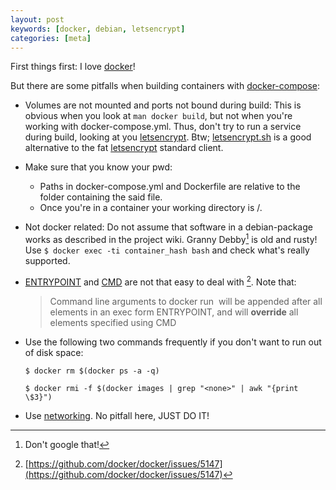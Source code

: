 ```yaml
---
layout: post
keywords: [docker, debian, letsencrypt]
categories: [meta]
---
```


First things first: I love [docker]!

But there are some pitfalls when building containers with [docker-compose]:

* Volumes are not mounted and ports not bound during build: This is obvious when you look at ```man docker build```, but not when you're working with docker-compose.yml. Thus, don't try to run a service during build, looking at you [letsencrypt]. Btw; [letsencrypt.sh] is a good alternative to the fat [letsencrypt] standard client.
* Make sure that you know your pwd:
  * Paths in docker-compose.yml and Dockerfile are relative to the folder containing the said file.
  * Once you're in a container your working directory is /.
* Not docker related: Do not assume that software in a debian-package works as described in the project wiki. Granny Debby[^1] is old and rusty! Use ```$ docker exec -ti container_hash bash``` and check what's really supported.
* [ENTRYPOINT](https://docs.docker.com/engine/reference/builder/#entrypoint) and [CMD](https://docs.docker.com/engine/reference/builder/#cmd) are not that easy to deal with [^2]. Note that:

  > Command line arguments to docker run <image> will be appended after all elements in an exec form ENTRYPOINT, and will <b>override</b> all elements specified using CMD

* Use the following two commands frequently if you don't want to run out of disk space:

  ```
  $ docker rm $(docker ps -a -q)
  ```

  ```
  $ docker rmi -f $(docker images | grep "<none>" | awk "{print \$3}")
  ```
* Use [networking]. No pitfall here, JUST DO IT!

[^1]:Don't google that!
[^2]:[https://github.com/docker/docker/issues/5147](https://github.com/docker/docker/issues/5147)

[docker]:https://www.docker.com/
[docker-compose]:https://docs.docker.com/compose/
[networking]:https://docs.docker.com/compose/networking/
[letsencrypt]:https://letsencrypt.org/
[letsencrypt.sh]:https://github.com/lukas2511/letsencrypt.sh
